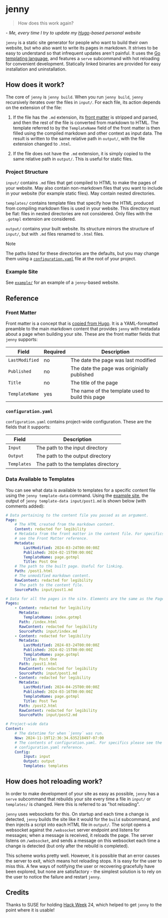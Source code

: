 # jenny

> How does this work again?

\- *Me, every time I try to update my [Hugo](https://gohugo.io/)-based
personal website*

`jenny` is a static site generator for people who want to build their own
website, but who also want to write its pages in markdown. It strives to be easy
to understand so that infrequent updates aren't painful. It uses the
[Go templating language](https://pkg.go.dev/text/template), and features
a `serve` subcommand with hot reloading for convenient development. Statically
linked binaries are provided for easy installation and uninstallation.


## How does it work?

The core of `jenny` is `jenny build`. When you run `jenny build`, `jenny`
recursively iterates over the files in `input/`. For each file, its
action depends on the extension of the file:

1. If the file has the `.md` extension, its [front matter](#front-matter)
   is stripped and parsed, and then the rest of the file is converted
   from markdown to HTML. The template referred to by the `TemplateName`
   field of the front matter is then filled using the compiled markdown
   and other context as input data. The result is written to the same
   relative path in `output/`, with the file extension changed to `.html`.

2. If the file does not have the `.md` extension, it is simply copied
   to the same relative path in `output/`. This is useful for static files.


### Project Structure

`input/` contains `.md` files that get compiled to HTML to make the
pages of your website. May also contain non-markdown files that you want
to include in your website (for example static files). May contain
nested directories.

`templates/` contains template files that specify how the HTML produced from
compiling markdown files is used in your website. This directory must be flat:
files in nested directories are not considered. Only files with the `.gotmpl`
extension are considered.

`output/` contains your built website. Its structure mirrors the structure
of `input/`, but with `.md` files renamed to `.html` files.

> [!NOTE]
> The paths listed for these directories are the defaults, but you may
> change them using a [`configuration.yaml`](#configurationyaml) file at
> the root of your project.


### Example Site

See [`example/`](example) for an example of a `jenny`-based website.


## Reference

### Front Matter

Front matter is a concept that is [copied from Hugo](https://gohugo.io/content-management/front-matter/).
It is a YAML-formatted preamble to the main markdown content that provides
`jenny` with metadata about a page when building your site. These are
the front matter fields that `jenny` supports:

| Field | Required | Description |
| --- | --- | --- |
| `LastModified` | no | The date the page was last modified |
| `Published` | no | The date the page was originially published |
| `Title` | no | The title of the page |
| `TemplateName` | yes | The name of the template used to build this page |


### `configuration.yaml`

`configuration.yaml` contains project-wide configuration. These are the fields
that it supports:

| Field | Description |
| --- | --- |
| `Input` | The path to the input directory |
| `Output` | The path to the output directory |
| `Templates` | The path to the templates directory |


### Data Available to Templates

You can see what data is available to templates for a specific content file
using the `jenny template-data` command. Using the [example site](example), the
output of `jenny template-data input/post1.md` is shown below (with comments
added):

```yaml
# Data pertaining to the content file you passed as an argument.
Page:
    # The HTML created from the markdown content.
    Content: redacted for legibility
    # Metadata from the front matter in the content file. For specifics please
    # see the Front Matter reference.
    Metadata:
        LastModified: 2024-03-24T00:00:00Z
        Published: 2024-02-15T00:00:00Z
        TemplateName: page.gotmpl
        Title: Post One
    # The path to the built page. Useful for linking.
    Path: /post1.html
    # The unmodified markdown content.
    RawContent: redacted for legibility
    # The path to the content file.
    SourcePath: input/post1.md

# Data for all the pages in the site. Elements are the same as the Page key.
Pages:
    - Content: redacted for legibility
      Metadata:
        TemplateName: index.gotmpl
      Path: /index.html
      RawContent: redacted for legibility
      SourcePath: input/index.md
    - Content: redacted for legibility
      Metadata:
        LastModified: 2024-03-24T00:00:00Z
        Published: 2024-02-15T00:00:00Z
        TemplateName: page.gotmpl
        Title: Post One
      Path: /post1.html
      RawContent: redacted for legibility
      SourcePath: input/post1.md
    - Content: redacted for legibility
      Metadata:
        LastModified: 2024-04-25T00:00:00Z
        Published: 2024-03-16T00:00:00Z
        TemplateName: page.gotmpl
        Title: Post Two
      Path: /post2.html
      RawContent: redacted for legibility
      SourcePath: input/post2.md

# Project-wide data
Context:
    # The datetime for when `jenny` was run.
    Now: 2024-11-19T12:36:34.635218497-07:00
    # The contents of configuration.yaml. For specifics please see the
    # configuration.yaml reference.
    Config:
        Input: input
        Output: output
        Templates: templates
```

## How does hot reloading work?

In order to make development of your site as easy as possible, `jenny`
has a `serve` subcommand that rebuilds your site every time a file in
`input/` or `templates/` is changed. Here this is referred to as
"hot reloading".

`jenny` uses websockets for this. On startup and each time a change is
detected, `jenny` builds the site like it would for the `build` subcommand,
and then injects a script into each HTML file in `output/`. The script
opens a websocket against the `/websocket` server endpoint and listens
for messages; when a message is received, it reloads the page.
The server listens on `/websocket`, and sends a message on this websocket
each time a change is detected (but only after the rebuild is completed).

This scheme works pretty well. However, it is possible that an error
causes the server to exit, which means hot reloading stops. It is easy
for the user to miss this. A few ways of notifying the user or recovering
gracefully have been explored, but none are satisfactory - the simplest
solution is to rely on the user to notice the failure and restart `jenny`.


## Credits

Thanks to SUSE for holding [Hack Week](https://hackweek.opensuse.org/) 24,
which helped to get `jenny` to the point where it is usable!

